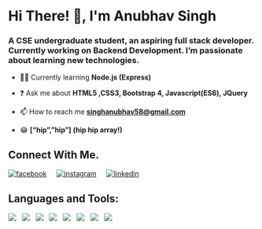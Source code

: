 # Hi There! 👋, I'm Anubhav Singh

### A CSE undergraduate student, an aspiring full stack developer. Currently working on Backend Development. I’m passionate about learning new technologies.

-    👨‍💻  Currently learning  **Node.js (Express)**
   
   
-   ❓  Ask me about  **HTML5 ,CSS3, Bootstrap 4, Javascript(ES6), JQuery**
    
-   📫  How to reach me  **[singhanubhav58@gmail.com](mailto:singhanubhav@gmail.com)**
    
-   😂   **[“hip”,”hip”] (hip hip array!)**

## Connect With Me.
[![facebook](https://img.icons8.com/metro/50/000000/facebook-new--v2.png)](https://www.facebook.com/mr.awkwardd/) &nbsp; &nbsp;
[![instagram](https://img.icons8.com/ios/50/000000/instagram-new--v2.png)](https://www.instagram.com/fake.anubhav/) &nbsp; &nbsp;
[![linkedin](https://img.icons8.com/metro/50/000000/linkedin.png)](https://www.linkedin.com/in/anubhav-singh-4703851b3/) &nbsp; &nbsp;

## Languages and Tools:
<img src="https://img.icons8.com/color/50/000000/html-5.png"/> &nbsp;
<img src="https://img.icons8.com/color/48/000000/css3.png"/> &nbsp;
<img src="https://img.icons8.com/color/48/000000/bootstrap.png"/> &nbsp;
<img src="https://img.icons8.com/color/48/000000/javascript.png"/> &nbsp;
<img src="https://img.icons8.com/ios-filled/50/000000/jquery.png"/> &nbsp;
<img src="https://img.icons8.com/color/50/000000/nodejs.png"/> &nbsp;
<img src="https://img.icons8.com/ultraviolet/48/000000/react.png"/> &nbsp;
<img src="https://img.icons8.com/color/48/000000/java-coffee-cup-logo.png"/> &nbsp;
